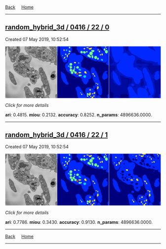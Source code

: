 
[Back](..)&nbsp;&nbsp;&nbsp;&nbsp;&nbsp;[Home](https://leapmanlab.github.io/snapshots)

---

<div class="summary"><a href="0"><h2>random_hybrid_3d / 0416 / 22 / 0</h2></a><p>Created 07 May 2019, 10:52:54
</p><a href="0"><img src="0/media/summary.png" align="center"></a><p>
<i>Click for more details</i>
</p></div>

**ari**: 0.4815. **miou**: 0.2132. **accuracy**: 0.8252. **n_params**: 4896636.0000. 

---

<div class="summary"><a href="1"><h2>random_hybrid_3d / 0416 / 22 / 1</h2></a><p>Created 07 May 2019, 10:52:54
</p><a href="1"><img src="1/media/summary.png" align="center"></a><p>
<i>Click for more details</i>
</p></div>

**ari**: 0.7786. **miou**: 0.3430. **accuracy**: 0.9130. **n_params**: 4896636.0000. 

---

[Back](..)&nbsp;&nbsp;&nbsp;&nbsp;&nbsp;[Home](https://leapmanlab.github.io/snapshots)

---